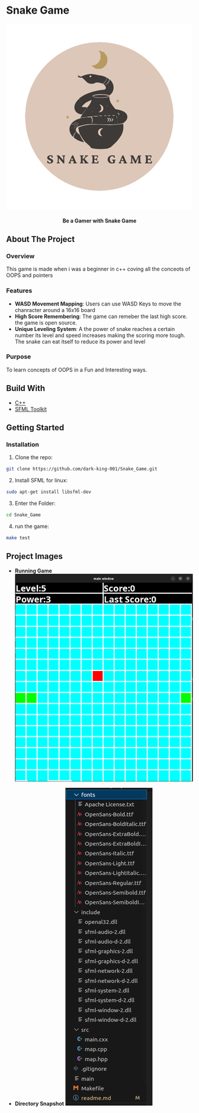 # Snake Game
<p align="center">
  <img src="https://github.com/dark-king-001/Snake_Game/blob/main/Snapshots/Snake%20Game.png" alt="Snake Game" />
</p>
<p align="center">
  <h4 align="center">Be a Gamer with Snake Game</h4>
</p>


## About The Project

### Overview

This game is made when i was a beginner in c++ coving all the conceots of OOPS and pointers

### Features

- **WASD Movement Mapping**: Users can use WASD Keys to move the chanracter around a 16x16 board
- **High Score Remembering**: The game can remeber the last high score. the game is open source.
- **Unique Leveling System**: A the power of snake reaches a certain number its level and speed increases making the scoring more tough. The snake can eat itself to reduce its power and level

### Purpose

To learn concepts of OOPS in a Fun and Interesting ways.

## Build With

- [C++](https://devdocs.io/cpp/)
- [SFML Toolkit](https://www.sfml-dev.org/)

## Getting Started

### Installation

1. Clone the repo: 
```sh
git clone https://github.com/dark-king-001/Snake_Game.git
```
2. Install SFML for linux: 
```sh
sudo apt-get install libsfml-dev
```
3. Enter the Folder: 
```sh
cd Snake_Game
```
4. run the game: 
```sh
make test
```

## Project Images
- **Running Game**
  ![Running Game](https://github.com/dark-king-001/Snake_Game/blob/main/Snapshots/Main%20Game.png)
  
- **Directory Snapshot**
  ![Directory Snapshot](https://github.com/dark-king-001/Snake_Game/blob/main/Snapshots/Directory%20Snapshot.png)
  
